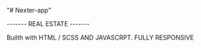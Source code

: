 "# Nexter-app" 

------- REAL ESTATE -------

Builth with HTML / SCSS AND JAVASCRPT. FULLY RESPONSIVE
